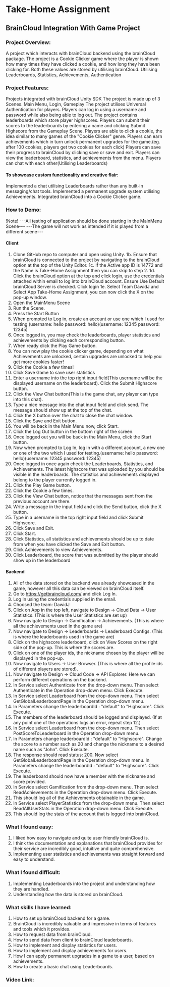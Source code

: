 # Take-Home Assignment

## BrainCloud Integration With Game Project

### Project Overview:
A project which interacts with brainCloud backend using the brainCloud package.
The project is a Cookie Clicker game where the player is shown how many times they have clicked a cookie,
and how long they have been clicking for. Both these values are stored by utilising brainCloud.
Utilising Leaderboards, Statistics, Achievements, Authentication

### Project Features:
Projects integrated with brainCloud Unity SDK
The project is made up of 3 Scenes. Main Menu, Login, Gameplay
The project utilises Universal Authentication for players.
Players can log in using a username and password while also being able to log out.
The project contains leaderboards which store player highscores.
Players can submit their scores to the leaderboards by entering a name and clicking Submit Highscore from the Gameplay Scene.
Players are able to click a cookie, the idea similar to many games of the "Cookie Clicker" genre.
Players can earn achievements which in turn unlock permanent upgrades for the game.(eg. after 100 cookies, players get two cookies for each click)
Players can save their progress to brainCloud by clicking save or save and exit.
Players can view the leaderboard, statistics, and achievements from the menu.
Players can chat with each other(Utilising Leaderboards)

#### To showcase custom functionality and creative flair:
Implemented a chat utilising Leaderboards rather than any built-in messaging/chat tools.
Implemented a permanent upgrade system utilising Achievements.
Integrated brainCloud into a Cookie Clicker game.  

### How to Demo:
!Note!
---All testing of application should be done starting in the MainMenu Scene---
---The game will not work as intended if it is played from a different scene---

#### Client
1. Clone GitHub repo to computer and open using Unity.
1b. Ensure that brainCloud is connected to the project by navigating to the brainCloud option at the top of the Unity Editor.
1c. If the Active app ID is 14772 and the Name is Take-Home Assignment then you can skip to step 2.
1d. Click the brainCloud option at the top and click login, use the credentials attached within email to log into brainCloud account. Ensure Use Default brainCloud Server is checked. Click login
1e. Select Team DawidJ and Select App Take-Home Assignment, you can now click the X on the pop-up window.
2. Open the MainMenu Scene
3. Run the Scene.
4. Press the Start Button
5. When prompted to Log in, create an account or use one which I used for testing (username: hello password: hello)(username: 12345 password: 12345)
6. Once logged in, you may check the leaderboards, player statistics and achievements by clicking each corresponding button.
7. When ready click the Play Game button.
8. You can now play the cookie clicker game, depending on what Achievements are unlocked, certain upgrades are unlocked to help you get more cookies faster!
9. Click the Cookie a few times!
10. Click Save Game to save user statistics
11. Enter a username into the top right input field(This username will be the displayed username on the leaderboard). Click the Submit Highscore button.
12. Click the View Chat button(This is the game chat, any player can type into this chat).
13. Type a nice message into the chat input field and click send. The message should show up at the top of the chat.
14. Click the X button over the chat to close the chat window.
15. Click the Save and Exit button.
16. You will be back in the Main Menu now, click Start.
17. Click the Log Out button in the bottom right of the screen.
18. Once logged out you will be back in the Main Menu, click the Start button.
19. Now when prompted to Log In, log in with a different account, a new one or one of the two which I used for testing.(username: hello password: hello)(username: 12345 password: 12345)
20. Once logged in once again check the Leaderboards, Statistics, and Achievements. The latest highscore that was uploaded by you should be visible in the leaderboards. The statistics and achievements displayed belong to the player currently logged in.
21. Click the Play Game button.
22. Click the Cookie a few times.
23. Click the View Chat button, notice that the messages sent from the previous account are there.
24. Write a message in the input field and click the Send button, click the X button.
25. Type in a username in the top right input field and click Submit Highscore.
25. Click Save and Exit.
26. Click Start.
27. Click Statistics, all statistics and achievements should be up to date from when you have clicked the Save and Exit button.
28. Click Achievements to view Achievements.
29. Click Leaderboard, the score that was submitted by the player should show up in the leaderboard

#### Backend
1. All of the data stored on the backend was already showcased in the game, however all this data can be viewed on brainCloud itself.
2. Go to https://getbraincloud.com/ and click Log In. 
3. Log In using the credentials supplied in the email.
4. Choosed the team: DawidJ
5. Click on App in the top left, navigate to Design -> Cloud Data -> User Statistics. (This is where the User Statistics are set up)
6. Now navigate to Design -> Gamification -> Achievements. (This is where all the achievements used in the game are)
7. Now navigate to Design -> Leaderboards -> Leaderboard Configs. (This is where the leaderboards used in the game are)
8. Click on the highscore leaderboard, click on View Scores on the right side of the pop-up. This is where the scores are.
9. Click on one of the player ids, the nickname chosen by the player will be displayed in the pop-up.
10. Now navigate to Users -> User Browser. (This is where all the profile ids of different players are stored).
11. Now navigate to Design -> Cloud Code -> API Explorer. Here we can perform different operations on the backend.
12. In Service select Authenticate from the drop-down menu. Then select Authenticate in the Operation drop-down menu. Click Execute.
13. In Service select Leaderboard from the drop-down menu. Then select GetGlobalLeaderboardPage in the Operation drop-down menu.
14. In Parameters change the leaderboardId : "default" to "Highscore". Click Execute.
15. The members of the leaderboard should be logged and displayed. (If at any point one of the operations logs an error, repeat step 12.)
16. In Service select Leaderboard from the drop-down menu. Then select PostScoreToLeaderboard in the Operation drop-down menu.
17. In Parameters change leaderboardId : "default" to "Highscore". Change the score to a number such as 20 and change the nickname to a desired name such as "John". Click Execute.
18. The response should read status: 200. Now select GetGlobalLeaderboardPage in the Operation drop-down menu. In Parameters change the leaderboardId : "default" to "Highscore". Click Execute.
19. The leaderboard should now have a member with the nickname and score provided.
20. In Service select Gamification from the drop-down menu. Then select ReadAchievements in the Operation drop-down menu. Click Execute.
21. This should log all of the Achievements obtainable in the game.
22. In Service select PlayerStatistics from the drop-down menu. Then select ReadAllUserStats in the Operation drop-down menu. Click Execute.
23. This should log the stats of the account that is logged into brainCloud.

### What I found easy:
1. I liked how easy to navigate and quite user friendly brainCloud is.
2. I think the documentation and explanations that brainCloud provides for their service are incredibly good, intuitive and quite comprehensive.
3. Implementing user statistics and achievements was straight forward and easy to understand.

### What I found difficult:
1. Implementing Leaderboards into the project and understanding how they are handled. 
2. Understanding how the data is stored on brainCloud.

### What skills I have learned:
1. How to set up brainCloud backend for a game. 
2. BrainCloud is incredibly valuable and impressive in terms of features and tools which it provides.
3. How to request data from brainCloud.
4. How to send data from client to brainCloud leaderboards.
5. How to implement and display statistics for users.
6. How to implement and display achievements for users.
7. How I can apply permanent upgrades in a game to a user, based on achievements.
8. How to create a basic chat using Leaderboards.

### Video Link:

